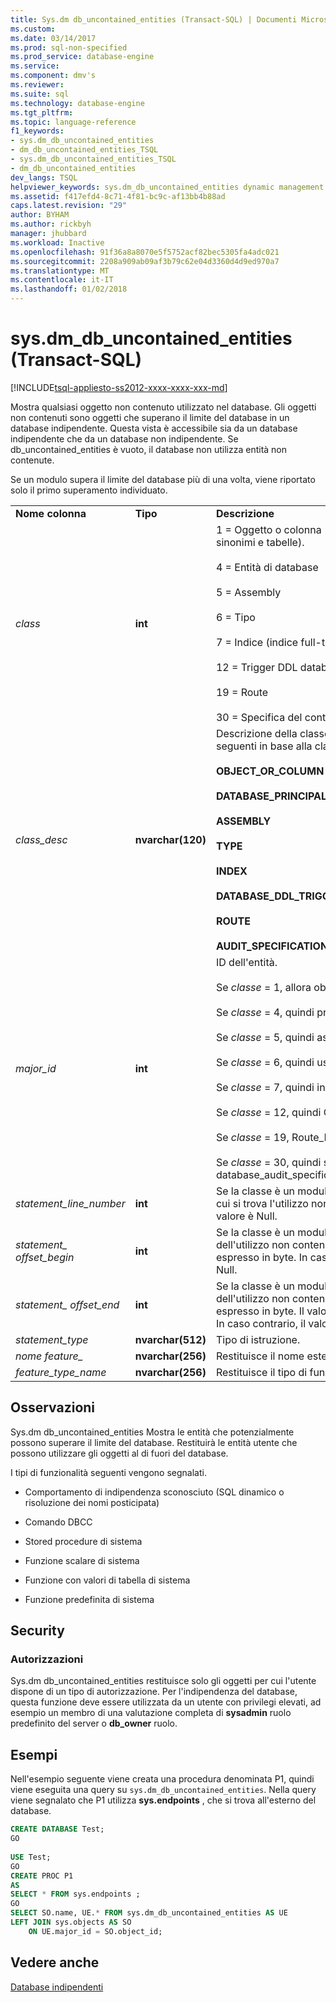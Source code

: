 ```yaml
---
title: Sys.dm db_uncontained_entities (Transact-SQL) | Documenti Microsoft
ms.custom: 
ms.date: 03/14/2017
ms.prod: sql-non-specified
ms.prod_service: database-engine
ms.service: 
ms.component: dmv's
ms.reviewer: 
ms.suite: sql
ms.technology: database-engine
ms.tgt_pltfrm: 
ms.topic: language-reference
f1_keywords:
- sys.dm_db_uncontained_entities
- dm_db_uncontained_entities_TSQL
- sys.dm_db_uncontained_entities_TSQL
- dm_db_uncontained_entities
dev_langs: TSQL
helpviewer_keywords: sys.dm_db_uncontained_entities dynamic management view
ms.assetid: f417efd4-8c71-4f81-bc9c-af13bb4b88ad
caps.latest.revision: "29"
author: BYHAM
ms.author: rickbyh
manager: jhubbard
ms.workload: Inactive
ms.openlocfilehash: 91f36a8a8070e5f5752acf82bec5305fa4adc021
ms.sourcegitcommit: 2208a909ab09af3b79c62e04d3360d4d9ed970a7
ms.translationtype: MT
ms.contentlocale: it-IT
ms.lasthandoff: 01/02/2018
---
```

# <a name="sysdmdbuncontainedentities-transact-sql"></a>sys.dm_db_uncontained_entities (Transact-SQL)
[!INCLUDE[tsql-appliesto-ss2012-xxxx-xxxx-xxx-md](../../includes/tsql-appliesto-ss2012-xxxx-xxxx-xxx-md.md)]

  Mostra qualsiasi oggetto non contenuto utilizzato nel database. Gli oggetti non contenuti sono oggetti che superano il limite del database in un database indipendente. Questa vista è accessibile sia da un database indipendente che da un database non indipendente. Se db_uncontained_entities è vuoto, il database non utilizza entità non contenute.  
  
 Se un modulo supera il limite del database più di una volta, viene riportato solo il primo superamento individuato.  
  
||||  
|-|-|-|  
|**Nome colonna**|**Tipo**|**Descrizione**|  
|*class*|**int**|1 = Oggetto o colonna (include moduli, XP, viste, sinonimi e tabelle).<br /><br /> 4 = Entità di database<br /><br /> 5 = Assembly<br /><br /> 6 = Tipo<br /><br /> 7 = Indice (indice full-text)<br /><br /> 12 = Trigger DDL database<br /><br /> 19 = Route<br /><br /> 30 = Specifica del controllo|  
|*class_desc*|**nvarchar(120)**|Descrizione della classe dell'entità. Uno dei valori seguenti in base alla classe:<br /><br /> **OBJECT_OR_COLUMN**<br /><br /> **DATABASE_PRINCIPAL**<br /><br /> **ASSEMBLY**<br /><br /> **TYPE**<br /><br /> **INDEX**<br /><br /> **DATABASE_DDL_TRIGGER**<br /><br /> **ROUTE**<br /><br /> **AUDIT_SPECIFICATION**|  
|*major_id*|**int**|ID dell'entità.<br /><br /> Se *classe* = 1, allora object_id<br /><br /> Se *classe* = 4, quindi principal_id.<br /><br /> Se *classe* = 5, quindi assembly_id.<br /><br /> Se *classe* = 6, quindi user_type_id.<br /><br /> Se *classe* = 7, quindi index_id.<br /><br /> Se *classe* = 12, quindi OBJECT_ID.<br /><br /> Se *classe* = 19, Route_ID.<br /><br /> Se *classe* = 30, quindi sys. database_audit_specifications.databse_specification_id.|  
|*statement_line_number*|**int**|Se la classe è un modulo, restituisce il numero di riga in cui si trova l'utilizzo non contenuto.  In caso contrario, il valore è Null.|  
|*statement_ offset_begin*|**int**|Se la classe è un modulo, indica la posizione iniziale dell'utilizzo non contenuto partendo da 0. Il valore viene espresso in byte. In caso contrario, il valore restituito è Null.|  
|*statement_ offset_end*|**int**|Se la classe è un modulo, indica la posizione finale dell'utilizzo non contenuto partendo da 0. Il valore viene espresso in byte. Il valore -1 indica la fine del modulo. In caso contrario, il valore restituito è Null.|  
|*statement_type*|**nvarchar(512)**|Tipo di istruzione.|  
|*nome feature_*|**nvarchar(256)**|Restituisce il nome esterno dell'oggetto.|  
|*feature_type_name*|**nvarchar(256)**|Restituisce il tipo di funzionalità.|  
  
## <a name="remarks"></a>Osservazioni  
 Sys.dm db_uncontained_entities Mostra le entità che potenzialmente possono superare il limite del database. Restituirà le entità utente che possono utilizzare gli oggetti al di fuori del database.  
  
 I tipi di funzionalità seguenti vengono segnalati.  
  
-   Comportamento di indipendenza sconosciuto (SQL dinamico o risoluzione dei nomi posticipata)  
  
-   Comando DBCC  
  
-   Stored procedure di sistema  
  
-   Funzione scalare di sistema  
  
-   Funzione con valori di tabella di sistema  
  
-   Funzione predefinita di sistema  
  
## <a name="security"></a>Security  
  
### <a name="permissions"></a>Autorizzazioni  
 Sys.dm db_uncontained_entities restituisce solo gli oggetti per cui l'utente dispone di un tipo di autorizzazione. Per l'indipendenza del database, questa funzione deve essere utilizzata da un utente con privilegi elevati, ad esempio un membro di una valutazione completa di **sysadmin** ruolo predefinito del server o **db_owner** ruolo.  
  
## <a name="examples"></a>Esempi  
 Nell'esempio seguente viene creata una procedura denominata P1, quindi viene eseguita una query su `sys.dm_db_uncontained_entities`. Nella query viene segnalato che P1 utilizza **sys.endpoints** , che si trova all'esterno del database.  
  
```sql  
CREATE DATABASE Test;  
GO  
  
USE Test;  
GO  
CREATE PROC P1  
AS   
SELECT * FROM sys.endpoints ;  
GO  
SELECT SO.name, UE.* FROM sys.dm_db_uncontained_entities AS UE  
LEFT JOIN sys.objects AS SO  
    ON UE.major_id = SO.object_id;  
```  
  
## <a name="see-also"></a>Vedere anche  
 [Database indipendenti](../../relational-databases/databases/contained-databases.md)  
  
  

